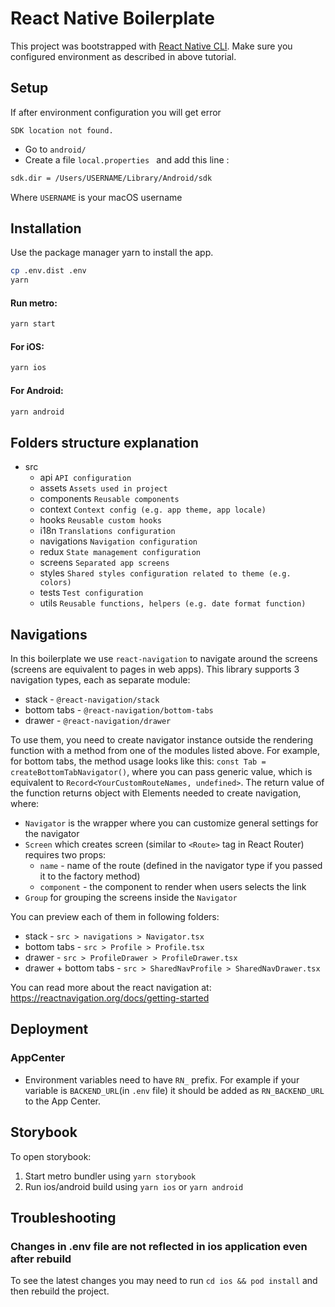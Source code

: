 # React Native Boilerplate

This project was bootstrapped with [React Native CLI](https://reactnative.dev/docs/environment-setup). Make sure you
configured environment as described in above tutorial.

## Setup

If after environment configuration you will get error

```
SDK location not found.
```

- Go to `android/ `
- Create a file `local.properties ` and add this line :

```bash
sdk.dir = /Users/USERNAME/Library/Android/sdk
```

Where `USERNAME` is your macOS username

## Installation

Use the package manager yarn to install the app.

```bash
cp .env.dist .env
yarn
```

#### Run metro:

```bash
yarn start
```

#### For iOS:

```bash
yarn ios
```

#### For Android:

```bash
yarn android
```

## Folders structure explanation

- src
  - api `API configuration`
  - assets `Assets used in project`
  - components `Reusable components`
  - context `Context config (e.g. app theme, app locale)`
  - hooks `Reusable custom hooks`
  - i18n `Translations configuration`
  - navigations `Navigation configuration`
  - redux `State management configuration`
  - screens `Separated app screens`
  - styles `Shared styles configuration related to theme (e.g. colors)`
  - tests `Test configuration`
  - utils `Reusable functions, helpers (e.g. date format function)`

## Navigations

In this boilerplate we use `react-navigation` to navigate around the screens (screens are equivalent to pages in web
apps). This library supports 3 navigation types, each as separate module:

- stack - `@react-navigation/stack`
- bottom tabs - `@react-navigation/bottom-tabs`
- drawer - `@react-navigation/drawer`

To use them, you need to create navigator instance outside the rendering function with a method from one of the modules
listed above. For example, for bottom tabs, the method usage looks like this: `const Tab = createBottomTabNavigator()`,
where you can pass generic value, which is equivalent to `Record<YourCustomRouteNames, undefined>`. The return value of
the function returns object with Elements needed to create navigation, where:

- `Navigator` is the wrapper where you can customize general settings for the navigator
- `Screen` which creates screen (similar to `<Route>` tag in React Router) requires two props:
  - `name` - name of the route (defined in the navigator type if you passed it to the factory method)
  - `component` - the component to render when users selects the link
- `Group` for grouping the screens inside the `Navigator`

You can preview each of them in following folders:

- stack - `src > navigations > Navigator.tsx`
- bottom tabs - `src > Profile > Profile.tsx`
- drawer - `src > ProfileDrawer > ProfileDrawer.tsx`
- drawer + bottom tabs - `src > SharedNavProfile > SharedNavDrawer.tsx`

You can read more about the react navigation at: https://reactnavigation.org/docs/getting-started

## Deployment

### AppCenter

- Environment variables need to have `RN_` prefix. For example if your variable is `BACKEND_URL`(in `.env` file) it
  should be added as `RN_BACKEND_URL` to the App Center.

## Storybook

To open storybook:

1. Start metro bundler using `yarn storybook`
1. Run ios/android build using `yarn ios` or `yarn android`

## Troubleshooting

### Changes in .env file are not reflected in ios application even after rebuild

To see the latest changes you may need to run `cd ios && pod install` and then rebuild the project.
